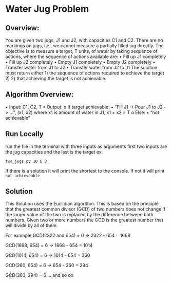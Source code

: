 # Water Jug Problem

## Overview:
You are given two jugs, J1 and J2, with capacities C1 and C2. There are no markings on jugs, i.e., we cannot measure a partially filled jug directly. The objective is to measure a target, T units, of water by taking sequence of actions, where the sequence of actions available are:
• Fill up J1 completely
• Fill up J2 completely
• Empty J1 completely
• Empty J2 completely
• Transfer water from J1 to J2
• Transfer water from J2 to J1
The solution must return either
    1) the sequence of actions required to achieve the target
    2) 2) that achieving the target is not achievable.

## Algorithm Overview:
• Input: C1, C2, T
• Output:
o If target achievable:
▪ “Fill J1 -> Pour J1 to J2 -> ...”, (x1, x2) where x1 is amount of water in J1, x1 + x2
= T
o Else:
▪ “not achievable”

## Run Locally

run the file in the terminal with three inputs as arguments
first two inputs are the jug capacities and the last is the target
ex.

```
two_jugs.py 10 6 8
```

If there is a solution it will print the shortest to the console. If not it will print `not achieveable`

## Solution

This Solution uses the Euclidian algorithm. This is based on the principle that the greatest common divisor (GCD) of two numbers does not change if the larger value of the two is replaced by the difference between both numbers. Given two or more numbers the GCD is the greatest number that will divide by all of them.

For example
GCD(2322 and 654) = 6 -> 2322 - 654 = 1668

GCD(1668, 654) = 6 -> 1668 - 654 = 1014

GCD(1014, 654) = 6 -> 1014 - 654 = 360

GCD(360, 654) = 6 -> 654 - 360 = 294

GCD(360, 294) = 6 ... and so on
